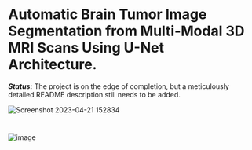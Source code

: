 # Automatic Brain Tumor Image Segmentation from Multi-Modal 3D MRI Scans Using U-Net Architecture.


***_Status:_*** The project is on the edge of completion, but a meticulously detailed README description still needs to be added.

![Screenshot 2023-04-21 152834](https://user-images.githubusercontent.com/111432785/233608807-5d321d4a-661a-4d0b-bd99-529f04b09c71.png)

#
![image](https://user-images.githubusercontent.com/111432785/233608593-06335c51-1ccf-400c-a5d1-3a2d18bf45ee.png)
